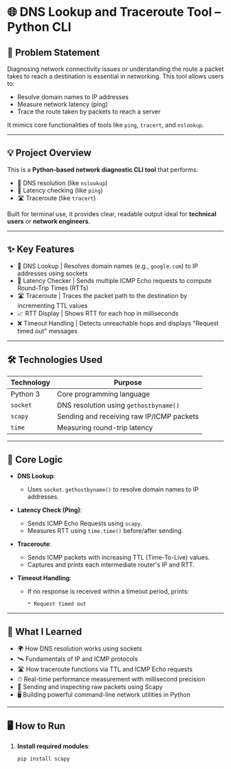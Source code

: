# 🌐 DNS Lookup and Traceroute Tool – Python CLI

## 📌 Problem Statement

Diagnosing network connectivity issues or understanding the route a packet takes to reach a destination is essential in networking. This tool allows users to:

- Resolve domain names to IP addresses
- Measure network latency (ping)
- Trace the route taken by packets to reach a server

It mimics core functionalities of tools like `ping`, `tracert`, and `nslookup`.

---

## 💡 Project Overview

This is a **Python-based network diagnostic CLI tool** that performs:

- 🧭 DNS resolution (like `nslookup`)
- 📶 Latency checking (like `ping`)
- 🛣 Traceroute (like `tracert`)

Built for terminal use, it provides clear, readable output ideal for **technical users** or **network engineers**.

---

## ✨ Key Features                                                         
* 🧾 DNS Lookup        | Resolves domain names (e.g., `google.com`) to IP addresses using sockets    
* 📶 Latency Checker   | Sends multiple ICMP Echo requests to compute Round-Trip Times (RTTs)        
* 🛣 Traceroute         | Traces the packet path to the destination by incrementing TTL values        
* 📈 RTT Display       | Shows RTT for each hop in milliseconds                                      
* ❌ Timeout Handling  | Detects unreachable hops and displays "Request timed out" messages          

---

## 🛠 Technologies Used

| Technology | Purpose                                         |
|------------|-------------------------------------------------|
| Python 3   | Core programming language                       |
| `socket`   | DNS resolution using `gethostbyname()`          |
| `scapy`    | Sending and receiving raw IP/ICMP packets       |
| `time`     | Measuring round-trip latency                    |

---

## 🧠 Core Logic

- **DNS Lookup**:
  - Uses `socket.gethostbyname()` to resolve domain names to IP addresses.

- **Latency Check (Ping)**:
  - Sends ICMP Echo Requests using `scapy`.
  - Measures RTT using `time.time()` before/after sending.

- **Traceroute**:
  - Sends ICMP packets with increasing TTL (Time-To-Live) values.
  - Captures and prints each intermediate router's IP and RTT.

- **Timeout Handling**:
  - If no response is received within a timeout period, prints:
    ```
    * Request timed out
    ```

---

## 🧾 What I Learned

- 🌍 How DNS resolution works using sockets
- 🛰 Fundamentals of IP and ICMP protocols
- 🛣 How traceroute functions via TTL and ICMP Echo requests
- ⏱ Real-time performance measurement with millisecond precision
- 🧪 Sending and inspecting raw packets using Scapy
- 🖥 Building powerful command-line network utilities in Python

---

## 🖥 How to Run

1. **Install required modules**:
   ```bash
   pip install scapy
